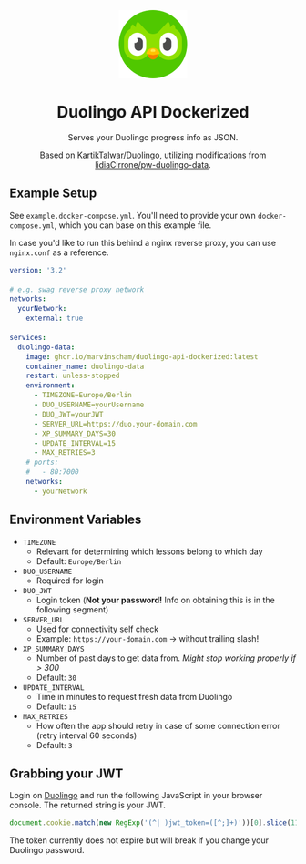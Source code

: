 <div align="center">

![Duolingo Logo](duolingo.png)

<h1>Duolingo API Dockerized</h1>

Serves your Duolingo progress info as JSON.

Based on [KartikTalwar/Duolingo](https://github.com/KartikTalwar/Duolingo), utilizing modifications from [lidiaCirrone/pw-duolingo-data](https://github.com/lidiaCirrone/pw-duolingo-data).

</div>

## Example Setup

See `example.docker-compose.yml`. You'll need to provide your own `docker-compose.yml`, which you can base on this example file.

In case you'd like to run this behind a nginx reverse proxy, you can use `nginx.conf` as a reference.

```yml
version: '3.2'

# e.g. swag reverse proxy network
networks:
  yourNetwork:
    external: true

services:
  duolingo-data:
    image: ghcr.io/marvinscham/duolingo-api-dockerized:latest
    container_name: duolingo-data
    restart: unless-stopped
    environment:
      - TIMEZONE=Europe/Berlin
      - DUO_USERNAME=yourUsername
      - DUO_JWT=yourJWT
      - SERVER_URL=https://duo.your-domain.com
      - XP_SUMMARY_DAYS=30
      - UPDATE_INTERVAL=15
      - MAX_RETRIES=3
    # ports:
    #   - 80:7000
    networks:
      - yourNetwork
```

## Environment Variables

- `TIMEZONE`
  - Relevant for determining which lessons belong to which day
  - Default: `Europe/Berlin`
- `DUO_USERNAME`
  - Required for login
- `DUO_JWT`
  - Login token (**Not your password!** Info on obtaining this is in the following segment)
- `SERVER_URL`
  - Used for connectivity self check
  - Example: `https://your-domain.com` → without trailing slash!
- `XP_SUMMARY_DAYS`
  - Number of past days to get data from. _Might stop working properly if > 300_
  - Default: `30`
- `UPDATE_INTERVAL`
  - Time in minutes to request fresh data from Duolingo
  - Default: `15`
- `MAX_RETRIES`
  - How often the app should retry in case of some connection error (retry interval 60 seconds)
  - Default: `3`

## Grabbing your JWT

Login on [Duolingo](duolingo.com) and run the following JavaScript in your browser console. The returned string is your JWT.

```js
document.cookie.match(new RegExp('(^| )jwt_token=([^;]+)'))[0].slice(11);
```

The token currently does not expire but will break if you change your Duolingo password.
